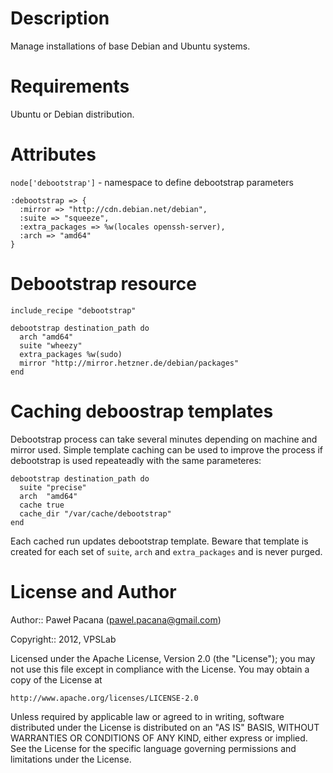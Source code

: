 Description
===========

Manage installations of base Debian and Ubuntu systems.

Requirements
============

Ubuntu or Debian distribution.

Attributes
==========

`node['debootstrap']` - namespace to define debootstrap parameters

    :debootstrap => {
      :mirror => "http://cdn.debian.net/debian",
      :suite => "squeeze",
      :extra_packages => %w(locales openssh-server),
      :arch => "amd64"
    }

Debootstrap resource
====================

    include_recipe "debootstrap"

    debootstrap destination_path do
      arch "amd64"
      suite "wheezy"
      extra_packages %w(sudo)
      mirror "http://mirror.hetzner.de/debian/packages"
    end

Caching deboostrap templates
============================

Debootstrap process can take several minutes depending on machine and mirror used.
Simple template caching can be used to improve the process if debootstrap
is used repeateadly with the same parameteres:

    debootstrap destination_path do
      suite "precise"
      arch  "amd64"
      cache true
      cache_dir "/var/cache/debootstrap"
    end

Each cached run updates debootstrap template. Beware that template is created for
each set of `suite`, `arch` and `extra_packages` and is never purged.


License and Author
==================

Author:: Paweł Pacana (<pawel.pacana@gmail.com>)

Copyright:: 2012, VPSLab

Licensed under the Apache License, Version 2.0 (the "License");
you may not use this file except in compliance with the License.
You may obtain a copy of the License at

    http://www.apache.org/licenses/LICENSE-2.0

Unless required by applicable law or agreed to in writing, software
distributed under the License is distributed on an "AS IS" BASIS,
WITHOUT WARRANTIES OR CONDITIONS OF ANY KIND, either express or implied.
See the License for the specific language governing permissions and
limitations under the License.
